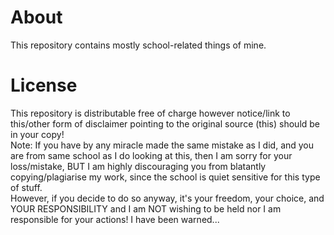 # About
This repository contains mostly school-related things of mine.

# License
This repository is distributable free of charge however notice/link to this/other form of disclaimer pointing to the original source (this) should be in your copy!<br>
Note: If you have by any miracle made the same mistake as I did, and you are from same school as I do looking at this, then I am sorry for your loss/mistake, BUT I am highly discouraging you from blatantly copying/plagiarise my work, since the school is quiet sensitive for this type of stuff.<br>
However, if you decide to do so anyway, it's your freedom, your choice, and YOUR RESPONSIBILITY and I am NOT wishing to be held nor I am responsible for your actions! I have been warned...
